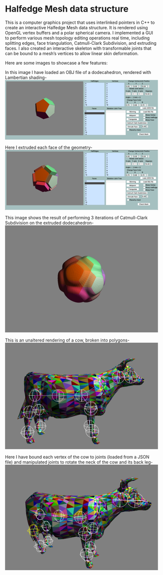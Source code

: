 # Halfedge Mesh data structure
This is a computer graphics project that uses interlinked pointers in C++ to create an interactive Halfedge Mesh data structure. It is rendered using OpenGL vertex buffers and a polar spherical camera. 
I implemented a GUI to perform various mesh topology editing operations real time, including splitting edges, face
triangulation, Catmull-Clark Subdivision, and extruding faces. I also created an interactive skeleton with transformable joints that can be bound to a mesh’s vertices to allow linear skin deformation.

Here are some images to showcase a few features: 

In this image I have loaded an OBJ file of a dodecahedron, rendered with Lambertian shading-
![alt text](https://github.com/jauckley/cis560-halfedge-mesh/blob/master/images/dodeca.png)

Here I extruded each face of the geometry-
![alt text](https://github.com/jauckley/cis560-halfedge-mesh/blob/master/images/dodeca_extruded.png)

This image shows the result of performing 3 iterations of Catmull-Clark Subdivision on the extruded dodecahedron-
![alt text](https://github.com/jauckley/cis560-halfedge-mesh/blob/master/images/dodeca_subdiv.png)

This is an unaltered rendering of a cow, broken into polygons-
![alt text](https://github.com/jauckley/cis560-halfedge-mesh/blob/master/images/cow.png)

Here I have bound each vertex of the cow to joints (loaded from a JSON file) and manipulated joints to rotate the neck of the cow and its back leg-
![alt text](https://github.com/jauckley/cis560-halfedge-mesh/blob/master/images/cow_rotated.png)
